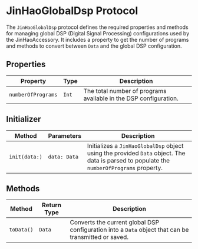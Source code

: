 # JinHaoGlobalDsp Protocol

The `JinHaoGlobalDsp` protocol defines the required properties and methods for managing global DSP (Digital Signal Processing) configurations used by the JinHaoAccessory. It includes a property to get the number of programs and methods to convert between `Data` and the global DSP configuration.

## Properties

| Property           | Type        | Description                                                       |
|--------------------|-------------|-------------------------------------------------------------------|
| `numberOfPrograms` | `Int`       | The total number of programs available in the DSP configuration. |

## Initializer

| Method        | Parameters        | Description                                                                 |
|---------------|-------------------|-----------------------------------------------------------------------------|
| `init(data:)` | `data: Data`      | Initializes a `JinHaoGlobalDsp` object using the provided `Data` object. The data is parsed to populate the `numberOfPrograms` property. |

## Methods

| Method     | Return Type | Description                                                                 |
|------------|-------------|-----------------------------------------------------------------------------|
| `toData()` | `Data`      | Converts the current global DSP configuration into a `Data` object that can be transmitted or saved. |
